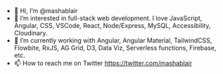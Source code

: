 - 👋 Hi, I’m @mashablair
- 👀 I’m interested in full-stack web development.  I love JavaScript, Angular, CSS, VSCode, React, Node/Express, MySQL, Accessibility, Cloudinary.  
- 🌱 I’m currently working with Angular, Angular Material, TailwindCSS, Flowbite, RxJS, AG Grid, D3, Data Viz, Serverless functions, Firebase, etc.  
- 📫 How to reach me on Twitter https://twitter.com/mashablair 

<!---
mashablair/mashablair is a ✨ special ✨ repository because its `README.md` (this file) appears on your GitHub profile.
You can click the Preview link to take a look at your changes.
--->
